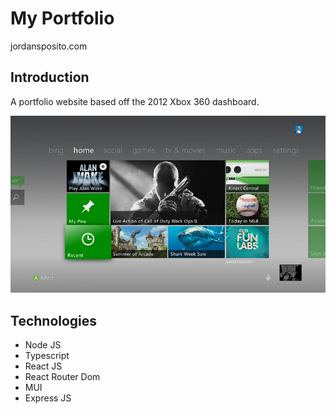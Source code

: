 # My Portfolio

jordansposito.com

## Introduction

A portfolio website based off the 2012 Xbox 360 dashboard.

![Screenshot 1](screenshot1.png?raw=true)

## Technologies

- Node JS
- Typescript
- React JS
- React Router Dom
- MUI
- Express JS
